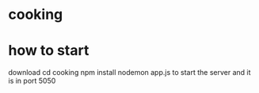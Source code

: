 # cooking

# how to start
download
cd cooking
npm install
nodemon app.js to start the server and it is in port 5050
